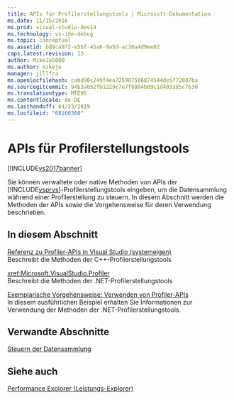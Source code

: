 ```yaml
---
title: APIs für Profilerstellungstools | Microsoft-Dokumentation
ms.date: 11/15/2016
ms.prod: visual-studio-dev14
ms.technology: vs-ide-debug
ms.topic: conceptual
ms.assetid: bd9ca972-e5bf-45a6-9a5d-ac30a4d9ee02
caps.latest.revision: 13
author: MikeJo5000
ms.author: mikejo
manager: jillfra
ms.openlocfilehash: cabd90c249f4ea725987586874544de5772887ba
ms.sourcegitcommit: 94b3a052fb1229c7e7f8804b09c1d403385c7630
ms.translationtype: MTE95
ms.contentlocale: de-DE
ms.lasthandoff: 04/23/2019
ms.locfileid: "68160360"
---
```

# <a name="profiling-tools-apis"></a>APIs für Profilerstellungstools
[!INCLUDE[vs2017banner](../includes/vs2017banner.md)]

Sie können verwaltete oder native Methoden von APIs der [!INCLUDE[vsprvs](../includes/vsprvs-md.md)]-Profilerstellungstools eingeben, um die Datensammlung während einer Profilerstellung zu steuern. In diesem Abschnitt werden die Methoden der APIs sowie die Vorgehensweise für deren Verwendung beschrieben.  
  
## <a name="in-this-section"></a>In diesem Abschnitt  
 [Referenz zu Profiler-APIs in Visual Studio (systemeigen)](../profiling/visual-studio-profiler-api-reference-native.md)  
 Beschreibt die Methoden der C++-Profilerstellungstools  
  
 <xref:Microsoft.VisualStudio.Profiler>  
 Beschreibt die Methoden der .NET-Profilerstellungstools  
  
 [Exemplarische Vorgehensweise: Verwenden von Profiler-APIs](../profiling/walkthrough-using-profiler-apis.md)  
 In diesem ausführlichen Beispiel erhalten Sie Informationen zur Verwendung der Methoden der .NET-Profilerstellungstools.  
  
## <a name="related-sections"></a>Verwandte Abschnitte  
 [Steuern der Datensammlung](../profiling/controlling-data-collection.md)  
  
## <a name="see-also"></a>Siehe auch  
 [Performance Explorer (Leistungs-Explorer)](../profiling/performance-explorer.md)
